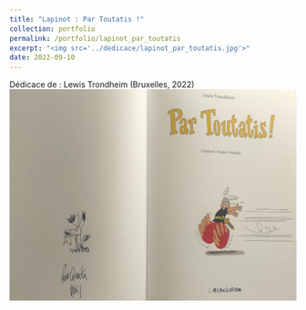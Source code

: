 ```yaml
---
title: "Lapinot : Par Toutatis !"
collection: portfolio
permalink: /portfolio/lapinot_par_toutatis
excerpt: "<img src='../dedicace/lapinot_par_toutatis.jpg'>"
date: 2022-09-10
---
```


Dédicace de : Lewis Trondheim (Bruxelles, 2022)
<img src='../dedicace/lapinot_par_toutatis.jpg'>